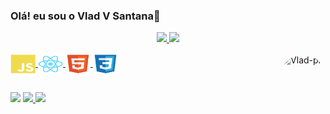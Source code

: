 ### Olá! eu sou o Vlad V Santana👋
<div align="center">
  <a href="https://github.com/Vl4d7">
  <img height="180em" src="https://github-readme-stats.vercel.app/api?username=Vl4d7&show_icons=true&theme=dracula&include_all_commits=true&count_private=true"/>
    
    
    
  <img height="180em" src="https://github-readme-stats.vercel.app/api/top-langs/?username=Vl4d7&layout=compact&langs_count=7&theme=dracula"/>
</div>
  <div style="display: inline_block"><br>
  <img align="center" alt="Vlad-Js" height="30" width="40" src="https://raw.githubusercontent.com/devicons/devicon/master/icons/javascript/javascript-plain.svg">
  <img align="center" alt="Vlad-React" height="30" width="40" src="https://raw.githubusercontent.com/devicons/devicon/master/icons/react/react-original.svg">
  <img align="center" alt="Vlad-HTML" height="30" width="40" src="https://raw.githubusercontent.com/devicons/devicon/master/icons/html5/html5-original.svg">
  <img align="center" alt="Vlad-CSS" height="30" width="40" src="https://raw.githubusercontent.com/devicons/devicon/master/icons/css3/css3-original.svg">
  <img align="right" alt="Vlad-pic" height="150" style="border-radius:50px;" src="https://i.pinimg.com/originals/e6/45/bb/e645bb9ec66ac3f742853d558f2a2db8.jpg">


    
    
</div>
  
  ##
  
<div> 
 <a href="https://discord.gg/Vl4d_v#5291" target="_blank"><img src="https://img.shields.io/badge/Discord-7289DA?style=for-the-badge&logo=discord&logoColor=white" target="_blank"></a> 
  <a href = "mailto:vadimirvieirasantana@gmail.com"><img src="https://img.shields.io/badge/-Gmail-%23333?style=for-the-badge&logo=gmail&logoColor=white" target="_blank"</a>
  <a href="https://www.linkedin.com/in/vladmir-vieira-santana-a9839a22b" target="_blank"><img src="https://img.shields.io/badge/-LinkedIn-%230077B5?style=for-the-badge&logo=linkedin&logoColor=white" target="_blank"></a> 
</div>
  
